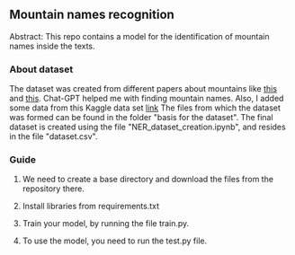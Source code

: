 ## Mountain names recognition

Abstract: This repo contains a model for the identification of
mountain names inside the texts. 

### About dataset
The dataset was created from different papers about mountains like [this](https://edubirdie.com/examples/mountains/) and [this](https://www.memphistours.com/blog/12-most-famous-mountains-in-the-world). Chat-GPT helped me with finding mountain names.
Also, I added some data from this Kaggle data set [link](https://www.kaggle.com/datasets/abhinavwalia95/entity-annotated-corpus)
The files from which the dataset was formed can be found in the folder "basis for the dataset".
The final dataset is created using the file "NER_dataset_creation.ipynb", and resides in the file "dataset.csv".


### Guide

1. We need to create a base directory and download the files from the repository there.

2. Install libraries from requirements.txt

3. Train your model, by running the file train.py.

4. To use the model, you need to run the test.py file.

